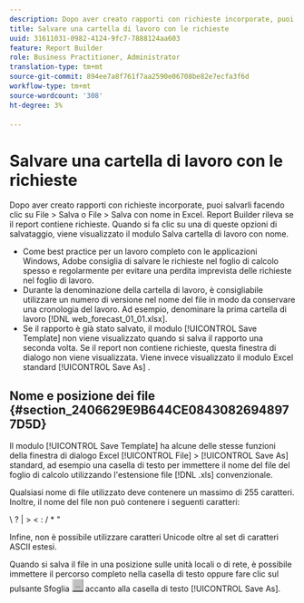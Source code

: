 ```yaml
---
description: Dopo aver creato rapporti con richieste incorporate, puoi salvarli facendo clic su File > Salva o File > Salva con nome in Excel. Report Builder rileva se il report contiene richieste. Quando si fa clic su una di queste opzioni di salvataggio, viene visualizzato il modulo Salva cartella di lavoro con nome.
title: Salvare una cartella di lavoro con le richieste
uuid: 31611031-0982-4124-9fc7-7888124aa603
feature: Report Builder
role: Business Practitioner, Administrator
translation-type: tm+mt
source-git-commit: 894ee7a8f761f7aa2590e06708be82e7ecfa3f6d
workflow-type: tm+mt
source-wordcount: '308'
ht-degree: 3%

---
```



# Salvare una cartella di lavoro con le richieste

Dopo aver creato rapporti con richieste incorporate, puoi salvarli facendo clic su File > Salva o File > Salva con nome in Excel. Report Builder rileva se il report contiene richieste. Quando si fa clic su una di queste opzioni di salvataggio, viene visualizzato il modulo Salva cartella di lavoro con nome.

* Come best practice per un lavoro completo con le applicazioni Windows, Adobe consiglia di salvare le richieste nel foglio di calcolo spesso e regolarmente per evitare una perdita imprevista delle richieste nel foglio di lavoro.
* Durante la denominazione della cartella di lavoro, è consigliabile utilizzare un numero di versione nel nome del file in modo da conservare una cronologia del lavoro. Ad esempio, denominare la prima cartella di lavoro [!DNL web_forecast_01_01.xlsx].
* Se il rapporto è già stato salvato, il modulo [!UICONTROL Save Template] non viene visualizzato quando si salva il rapporto una seconda volta. Se il report non contiene richieste, questa finestra di dialogo non viene visualizzata. Viene invece visualizzato il modulo Excel standard [!UICONTROL Save As] .

## Nome e posizione dei file {#section_2406629E9B644CE08430826948977D5D}

Il modulo [!UICONTROL Save Template] ha alcune delle stesse funzioni della finestra di dialogo Excel [!UICONTROL File] > [!UICONTROL Save As] standard, ad esempio una casella di testo per immettere il nome del file del foglio di calcolo utilizzando l&#39;estensione file [!DNL .xls] convenzionale.

Qualsiasi nome di file utilizzato deve contenere un massimo di 255 caratteri. Inoltre, il nome del file non può contenere i seguenti caratteri:

\ ? | > &lt; : / * &quot;

Infine, non è possibile utilizzare caratteri Unicode oltre al set di caratteri ASCII estesi.

Quando si salva il file in una posizione sulle unità locali o di rete, è possibile immettere il percorso completo nella casella di testo oppure fare clic sul pulsante Sfoglia ![browse_button.gif](assets/browse_button.gif) accanto alla casella di testo [!UICONTROL Save As].
